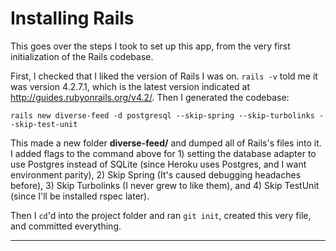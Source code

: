 # Installing Rails

This goes over the steps I took to set up this app, from the very first initialization of the Rails codebase.

First, I checked that I liked the version of Rails I was on. `rails -v` told me it was version 4.2.7.1, which is the latest version indicated at <http://guides.rubyonrails.org/v4.2/>. Then I generated the codebase:

`rails new diverse-feed -d postgresql --skip-spring --skip-turbolinks --skip-test-unit`

This made a new folder **diverse-feed/** and dumped all of Rails's files into it. I added flags to the command above for 1) setting the database adapter to use Postgres instead of SQLite (since Heroku uses Postgres, and I want environment parity), 2) Skip Spring (It's caused debugging headaches before), 3) Skip Turbolinks (I never grew to like them), and 4) Skip TestUnit (since I'll be installed rspec later).

Then I `cd`'d into the project folder and ran `git init`, created this very file, and committed everything.

---


